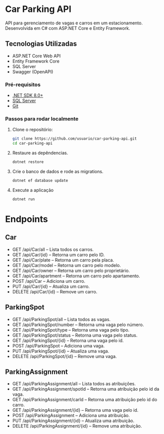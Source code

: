 # Car Parking API
API para gerenciamento de vagas e carros em um estacionamento. Desenvolvida em C# com ASP.NET Core e Entity Framework.

## Tecnologias Utilizadas
- ASP.NET Core Web API
- Entity Framework Core
- SQL Server
- Swagger (OpenAPI)

### Pré-requisitos
- [.NET SDK 8.0+](https://dotnet.microsoft.com/download)
- [SQL Server](https://www.microsoft.com/pt-br/sql-server/)
- [Git](https://git-scm.com/)

### Passos para rodar localmente
1. Clone o repositório:
   ```bash
   git clone https://github.com/usuario/car-parking-api.git
   cd car-parking-api

2. Restaure as depêndencias.
   ```bash
   dotnet restore

3. Crie o banco de dados e rode as migrations.
   ```bash
   dotnet ef database update

4. Execute a aplicação
   ```bash
   dotnet run

# Endpoints

## Car

<ul>
   <li>GET /api/Car/all – Lista todos os carros.</li>
   <li>GET /api/Car/{id} – Retorna um carro pelo ID.</li>
   <li>GET /api/Car/plate – Retorna um carro pela placa.</li>
   <li>GET /api/Car/model – Retorna um carro pelo modelo.</li>
   <li>GET /api/Car/owner – Retorna um carro pelo proprietário.</li>
   <li>GET /api/Car/apartment – Retorna um carro pelo apartamento.</li>
   <li>POST /api/Car – Adiciona um carro.</li>
   <li>PUT /api/Car/{id} – Atualiza um carro.</li>
   <li>DELETE /api/Car/{id} – Remove um carro.</li>
</ul>

## ParkingSpot

<ul>
   <li>GET /api/ParkingSpot/all – Lista todos as vagas.</li>
   <li>GET /api/ParkingSpot/number – Retorna uma vaga pelo número.</li>
   <li>GET /api/ParkingSpot/type – Retorna uma vaga pelo tipo.</li>
   <li>GET /api/ParkingSpot/status – Retorna uma vaga pelo status.</li>
   <li>GET /api/ParkingSpot/{id} – Retorna uma vaga pelo id.</li>
   <li>POST /api/ParkingSpot – Adiciona uma vaga.</li>
   <li>PUT /api/ParkingSpot/{id} – Atualiza uma vaga.</li>
   <li>DELETE /api/ParkingSpot/{id} – Remove uma vaga.</li>
</ul>

## ParkingAssignment

<ul>
   <li>GET /api/ParkingAssignment/all – Lista todos as atribuições.</li>
   <li>GET /api/ParkingAssignment/spotId – Retorna uma atribuição pelo id da vaga.</li>
   <li>GET /api/ParkingAssignment/carId – Retorna uma atribuição pelo id do carro.</li>
   <li>GET /api/ParkingAssignment/{id} – Retorna uma vaga pelo id.</li>
   <li>POST /api/ParkingAssignment – Adiciona uma atribuição.</li>
   <li>PUT /api/ParkingAssignment/{id} – Atualiza uma atribuição.</li>
   <li>DELETE /api/ParkingAssignment/{id} – Remove uma atribuição.</li>
</ul>
